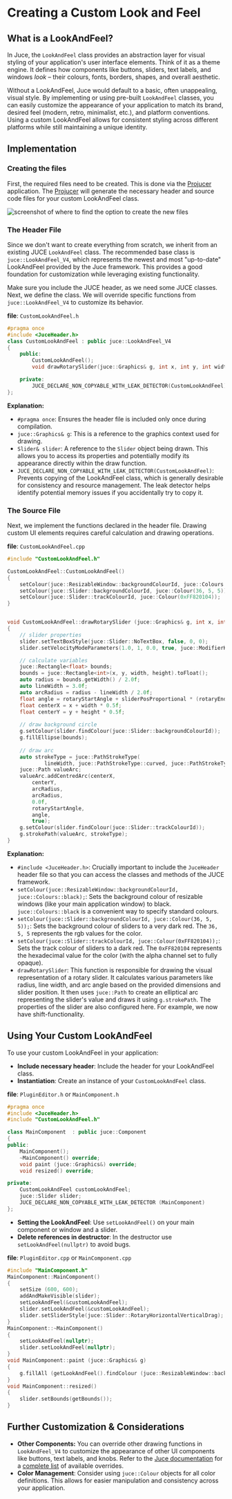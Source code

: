 # Creating a Custom Look and Feel

## What is a LookAndFeel?

In Juce, the `LookAndFeel` class provides an abstraction layer for visual styling of your application's user interface elements. Think of it as a theme engine. It defines how components like buttons, sliders, text labels, and windows *look* – their colours, fonts, borders, shapes, and overall aesthetic.

Without a LookAndFeel, Juce would default to a basic, often unappealing, visual style. By implementing or using pre-built `LookAndFeel` classes, you can easily customize the appearance of your application to match its brand, desired feel (modern, retro, minimalist, etc.), and platform conventions.  Using a custom LookAndFeel allows for consistent styling across different platforms while still maintaining a unique identity.

## Implementation

### Creating the files

First, the required files need to be created. This is done via the [Projucer](/getting_started/what_is_juce/#projucer) application.  The [Projucer](/getting_started/what_is_juce/#projucer) will generate the necessary header and source code files for your custom LookAndFeel class.

![screenshot of where to find the option to create the new files](images/creating_a_custom_look_and_feel/create_new_files.png)

### The Header File

Since we don't want to create everything from scratch, we inherit from an existing JUCE `LookAndFeel` class.  The recommended base class is `juce::LookAndFeel_V4`, which represents the newest and most "up-to-date" LookAndFeel provided by the Juce framework. This provides a good foundation for customization while leveraging existing functionality.

Make sure you include the JUCE header, as we need some JUCE classes. Next, we define the class.  We will override specific functions from `juce::LookAndFeel_V4` to customize its behavior.

**file**: `CustomLookAndFeel.h`

```cpp
#pragma once
#include <JuceHeader.h>
class CustomLookAndFeel : public juce::LookAndFeel_V4
{
    public:
        CustomLookAndFeel();
        void drawRotarySlider(juce::Graphics& g, int x, int y, int width, int height, float sliderPos, float rotaryStartAngle, float rotaryEndAngle, Slider& slider) override;

    private:
        JUCE_DECLARE_NON_COPYABLE_WITH_LEAK_DETECTOR(CustomLookAndFeel)
};
```

**Explanation:**

- `#pragma once`:  Ensures the header file is included only once during compilation.
- `juce::Graphics& g`: This is a reference to the graphics context used for drawing.
- `Slider& slider`: A reference to the `Slider` object being drawn.  This allows you to access its properties and potentially modify its appearance directly within the draw function.
- `JUCE_DECLARE_NON_COPYABLE_WITH_LEAK_DETECTOR(CustomLookAndFeel)`: Prevents copying of the LookAndFeel class, which is generally desirable for consistency and resource management.  The leak detector helps identify potential memory issues if you accidentally try to copy it.

### The Source File

Next, we implement the functions declared in the header file. Drawing custom UI elements requires careful calculation and drawing operations.

**file**: `CustomLookAndFeel.cpp`

```cpp
#include "CustomLookAndFeel.h"

CustomLookAndFeel::CustomLookAndFeel()
{
    setColour(juce::ResizableWindow::backgroundColourId, juce::Colours::black);
    setColour(juce::Slider::backgroundColourId, juce::Colour(36, 5, 5));
    setColour(juce::Slider::trackColourId, juce::Colour(0xFF820104));
}


void CustomLookAndFeel::drawRotarySlider (juce::Graphics& g, int x, int y, int width, int height, float sliderPosProportional, float rotaryStartAngle, float rotaryEndAngle, juce::Slider& slider)
{
    // slider properties
    slider.setTextBoxStyle(juce::Slider::NoTextBox, false, 0, 0);
    slider.setVelocityModeParameters(1.0, 1, 0.0, true, juce::ModifierKeys::shiftModifier);

    // calculate variables
    juce::Rectangle<float> bounds;
    bounds = juce::Rectangle<int>(x, y, width, height).toFloat();
    auto radius = bounds.getWidth() / 2.0f;
    auto lineWidth = 3.0f;
    auto arcRadius = radius - lineWidth / 2.0f;
    float angle = rotaryStartAngle + sliderPosProportional * (rotaryEndAngle - rotaryStartAngle);
    float centerX = x + width * 0.5f;
    float centerY = y + height * 0.5f;
    
    // draw background circle
    g.setColour(slider.findColour(juce::Slider::backgroundColourId));
    g.fillEllipse(bounds);
    
    // draw arc
    auto strokeType = juce::PathStrokeType(
            lineWidth, juce::PathStrokeType::curved, juce::PathStrokeType::rounded);
    juce::Path valueArc;
    valueArc.addCentredArc(centerX,
        centerY,
        arcRadius,
        arcRadius,
        0.0f,
        rotaryStartAngle,
        angle,
        true);
    g.setColour(slider.findColour(juce::Slider::trackColourId));
    g.strokePath(valueArc, strokeType);
}
```

**Explanation:**

- `#include <JuceHeader.h>`:  Crucially important to include the `JuceHeader` header file so that you can access the classes and methods of the JUCE framework.
- `setColour(juce::ResizableWindow::backgroundColourId, juce::Colours::black);`: Sets the background colour of resizable windows (like your main application window) to black.  `juce::Colours::black` is a convenient way to specify standard colours.
- `setColour(juce::Slider::backgroundColourId, juce::Colour(36, 5, 5));`: Sets the background colour of sliders to a very dark red. The `36, 5, 5` represents the rgb values for the color.
- `setColour(juce::Slider::trackColourId, juce::Colour(0xFF820104));`: Sets the track colour of sliders to a dark red. The `0xFF820104` represents the hexadecimal value for the color (with the alpha channel set to fully opaque).
- `drawRotarySlider`: This function is responsible for drawing the visual representation of a rotary slider.  It calculates various parameters like radius, line width, and arc angle based on the provided dimensions and slider position. It then uses `juce::Path` to create an elliptical arc representing the slider's value and draws it using `g.strokePath`. The properties of the slider are also configured here. For example, we now have shift-functionality.


## Using Your Custom LookAndFeel

To use your custom LookAndFeel in your application:

- **Include necessary header**: Include the header for your LookAndFeel class.
- **Instantiation**: Create an instance of your `CustomLookAndFeel` class.


**file**: `PluginEditor.h` or `MainComponent.h`
```cpp
#pragma once
#include <JuceHeader.h>
#include "CustomLookAndFeel.h"

class MainComponent  : public juce::Component
{
public:
    MainComponent();
    ~MainComponent() override;
    void paint (juce::Graphics&) override;
    void resized() override;

private:
    CustomLookAndFeel customLookAndFeel;
    juce::Slider slider;
    JUCE_DECLARE_NON_COPYABLE_WITH_LEAK_DETECTOR (MainComponent)
};
```

- **Setting the LookAndFeel**: Use `setLookAndFeel()` on your main component or window and a slider.
- **Delete references in destructor**: In the destructor use `setLookAndFeel(nullptr)` to avoid bugs.

**file**: `PluginEditor.cpp` or `MainComponent.cpp`
```cpp
#include "MainComponent.h"
MainComponent::MainComponent()
{
    setSize (600, 600);
    addAndMakeVisible(slider);
    setLookAndFeel(&customLookAndFeel);
    slider.setLookAndFeel(&customLookAndFeel);
    slider.setSliderStyle(juce::Slider::RotaryHorizontalVerticalDrag);
}
MainComponent::~MainComponent()
{
    setLookAndFeel(nullptr);
    slider.setLookAndFeel(nullptr);
}
void MainComponent::paint (juce::Graphics& g)
{
    g.fillAll (getLookAndFeel().findColour (juce::ResizableWindow::backgroundColourId));
}
void MainComponent::resized()
{
    slider.setBounds(getBounds());
}
```


## Further Customization & Considerations

*   **Other Components:**  You can override other drawing functions in `LookAndFeel_V4` to customize the appearance of other UI components like buttons, text labels, and knobs.  Refer to the [Juce documentation](https://juce.com/learn/documentation/) for a [complete list](https://docs.juce.com/master/classLookAndFeel__V4.html) of available overrides.
* **Color Management**: Consider using `juce::Colour` objects for all color definitions. This allows for easier manipulation and consistency across your application.